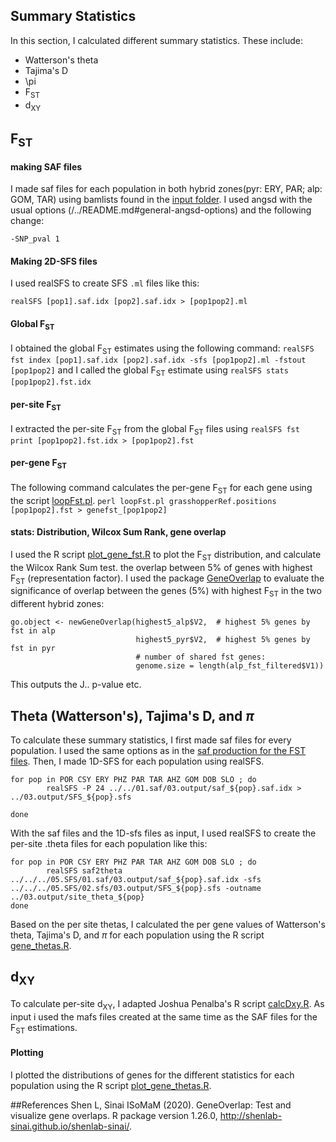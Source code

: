 ## Summary Statistics

In this section, I calculated different summary statistics. These include:

- Watterson's theta
- Tajima's D
- \pi
- F<sub>ST</sub>
- d<sub>XY</sub>

## F<sub>ST</sub>

#### making SAF files
I made saf files for each population in both hybrid zones(pyr: ERY, PAR; alp: GOM, TAR) using bamlists found in the [input folder](..inputs/). I used angsd with the usual options (/../README.md#general-angsd-options) and the following change:

```
-SNP_pval 1
```

#### Making 2D-SFS files
I used realSFS to create SFS `.ml` files like this:

`realSFS [pop1].saf.idx [pop2].saf.idx > [pop1pop2].ml`

#### Global F<sub>ST</sub>

I obtained the global F<sub>ST</sub> estimates using the following command: `realSFS fst index [pop1].saf.idx [pop2].saf.idx -sfs [pop1pop2].ml -fstout [pop1pop2]` and I called the global F<sub>ST</sub> estimate using `realSFS stats [pop1pop2].fst.idx`

#### per-site F<sub>ST</sub> 

I extracted the per-site F<sub>ST</sub> from the global F<sub>ST</sub> files using 
`realSFS fst print [pop1pop2].fst.idx > [pop1pop2].fst`

#### per-gene F<sub>ST</sub>

The following command calculates the per-gene F<sub>ST</sub> for each gene using the script [loopFst.pl](02.scripts/loopFst.pl).
`perl loopFst.pl grasshopperRef.positions [pop1pop2].fst > genefst_[pop1pop2]`

#### stats: Distribution, Wilcox Sum Rank, gene overlap

I used the R script [plot_gene_fst.R](02.scripts/plot_gene_fst.R) to plot the F<sub>ST</sub> distribution, and calculate the Wilcox Rank Sum test.  the overlap between 5% of genes with highest F<sub>ST</sub> (representation factor). I used the package [GeneOverlap]() to evaluate the significance of overlap between the genes (5%) with highest F<sub>ST</sub> in the two different hybrid zones: 

    go.object <- newGeneOverlap(highest5_alp$V2,  # highest 5% genes by fst in alp
                                highest5_pyr$V2,  # highest 5% genes by fst in pyr
                                # number of shared fst genes:
                                genome.size = length(alp_fst_filtered$V1)) 

This outputs the J.. p-value etc.

## Theta (Watterson's), Tajima's D, and $\pi$

To calculate these summary statistics, I first made saf files for every population. I used the same options as in the [saf production for the FST files](/05.SFS/01.SAF/02.scripts/saf_all.sh). Then, I made 1D-SFS for each population using realSFS. 

```
for pop in POR CSY ERY PHZ PAR TAR AHZ GOM DOB SLO ; do 
        realSFS -P 24 ../../01.saf/03.output/saf_${pop}.saf.idx > ../03.output/SFS_${pop}.sfs 

done
```

With the saf files and the 1D-sfs files as input, I used realSFS to create the per-site .theta files for each population like this: 

```
for pop in POR CSY ERY PHZ PAR TAR AHZ GOM DOB SLO ; do 
        realSFS saf2theta ../../../05.SFS/01.saf/03.output/saf_${pop}.saf.idx -sfs ../../../05.SFS/02.sfs/03.output/SFS_${pop}.sfs -outname ../03.output/site_theta_${pop} 
done
``` 

Based on the per site thetas, I calculated the per gene values of Watterson's theta, Tajima's D, and $\pi$ for each population using the R script [gene_thetas.R](02.theta/02.scripts/gene_thetas.R). 

## d<sub>XY</sub>

To calculate per-site d<sub>XY</sub>, I adapted Joshua Penalba's R script [calcDxy.R](03.dxy/02.scrips/calcDxy.R). As input i used the mafs files created at the same time as the SAF files for the F<sub>ST</sub> estimations.

#### Plotting

I plotted the distributions of genes for the different statistics for each population using the R script [plot_gene_thetas.R]().


##References
Shen L, Sinai ISoMaM (2020). GeneOverlap: Test and visualize gene overlaps. R package version 1.26.0, http://shenlab-sinai.github.io/shenlab-sinai/.